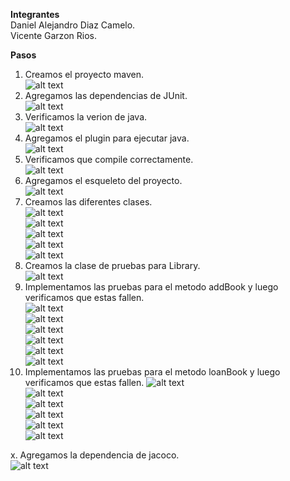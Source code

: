 **Integrantes**   
Daniel Alejandro Diaz Camelo.  
Vicente Garzon Rios.

**Pasos**  
1. Creamos el proyecto maven.  
![alt text](assets/create_maven_proyect.png)  
2. Agregamos las dependencias de JUnit.  
![alt text](assets/JUnit_dependence.png)  
3. Verificamos la verion de java.  
![alt text](assets/java_version.png)  
4. Agregamos el plugin para ejecutar java.  
![alt text](assets/java_plugin.png)  
5. Verificamos que compile correctamente.  
![alt text](assets/mvn_package.png)
6. Agregamos el esqueleto del proyecto.  
![alt text](assets/structure.png)  
7. Creamos las diferentes clases.  
![alt text](assets/book_class.png)  
![alt text](assets/loan_class.png)  
![alt text](assets/loanStatus_enum.png)  
![alt text](assets/user_class.png)  
![alt text](assets/library_class.png)  
8. Creamos la clase de pruebas para Library.  
![alt text](assets/LibraryTest.png)  
9. Implementamos las pruebas para el metodo addBook y luego verificamos que estas fallen.  
![alt text](assets/shouldAddBook.png)  
![alt text](assets/shouldAddBook_test.png)  
![alt text](assets/shouldIncreaseAmountIfBookExists.png)  
![alt text](assets/shouldIncreaseAmountIfBookExists_test.png)  
![alt text](assets/shouldAmountBeOneForNewBook.png)  
![alt text](assets/shouldAmountBeOneForNewBook_test.png)
10. Implementamos las pruebas para el metodo loanBook y luego verificamos que estas fallen. 
![alt text](assets/shouldLoanABook.png)  
![alt text](assets/shouldLoanABook_test.png)  
![alt text](assets/notShouldLoanABookIfUserNotExist.png)  
![alt text](assets/notShouldLoanABookIfUserNotExist_test.png)  
![alt text](assets/notShouldLoanABookForTheSameBook.png)  
![alt text](assets/notShouldLoanABookForTheSameBook_test.png)  


x. Agregamos la dependencia de jacoco.  
 ![alt text](assets/jacoco_dependence.png)  